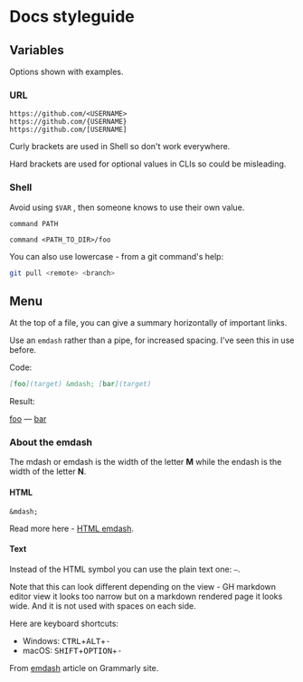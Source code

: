 # Docs styleguide

## Variables

Options shown with examples.

### URL

```
https://github.com/<USERNAME>
https://github.com/{USERNAME}
https://github.com/[USERNAME]
```

Curly brackets are used in Shell so don't work everywhere.

Hard brackets are used for optional values in CLIs so could be misleading.


### Shell

Avoid using `$VAR` , then someone knows to use their own value.

```
command PATH
```

```
command <PATH_TO_DIR>/foo
```

You can also use lowercase - from a git command's help:

```sh
git pull <remote> <branch>
```


## Menu

At the top of a file, you can give a summary horizontally of important links.

Use an `emdash` rather than a pipe, for increased spacing. I've seen this in use before.

Code:

```markdown
[foo](target) &mdash; [bar](target)
```

Result:

[foo](target) &mdash; [bar](target)

### About the emdash

The mdash or emdash is the width of the letter **M** while the endash is the width of the letter **N**.

#### HTML

`&mdash;`

Read more here - [HTML emdash](https://www.html.am/html-codes/character-codes/html-em-dash-code.cfm).

#### Text

Instead of the HTML symbol you can use the plain text one: `—`.

Note that this can look different depending on the view - GH markdown editor view it looks too narrow but on a markdown rendered page it looks wide. And it is not used with spaces on each side.

Here are keyboard shortcuts:

- Windows: <kbd>CTRL</kbd>+<kbd>ALT</kbd>+<kbd>-</kbd>
- macOS: <kbd>SHIFT</kbd>+<kbd>OPTION</kbd>+<kbd>-</kbd>

 From [emdash](https://www.grammarly.com/blog/why-you-should-love-the-em-dash/) article on Grammarly site.
